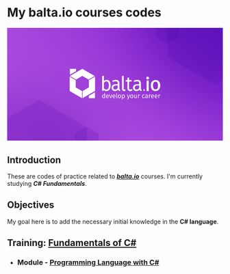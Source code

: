 # My balta.io courses codes

<img src="course-01\img\balta.io_logo.png"/>

## Introduction

These are codes of practice related to <a href="https://balta.io/">***balta.io***</a> courses. I'm currently studying <a heref="https://balta.io/cursos/fundamentos-csharp">***C# Fundamentals***</a>.

## Objectives

My goal here is to add the necessary initial knowledge in the **C# language**.

## Training: <a href="https://github.com/Marcos-Vitor123/my-balta-io-courses-codes/blob/40390015418c6e201872af19f8409916e74e9e72/course-01">Fundamentals of C#</a>
 
- ### Module - <a href="https://github.com/Marcos-Vitor123/my-balta-io-courses-codes/blob/eadc58ecae3a36063d90ea491015cbc3e3a6b3d6/course-01/module-05">Programming Language with C#</a>
